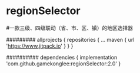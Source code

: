 # regionSelector
#一款三级、四级联动（省、市、区、镇）的地区选择器





#########
allprojects {
		repositories {
			...
			maven { url 'https://www.jitpack.io' }
		}
	}
  
  
  
  
  
  
  
  
  ##########
  dependencies {
	        implementation 'com.github.gamekonglee:regionSelector:2.0'
	}
